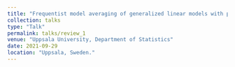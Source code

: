 ```yaml
---
title: "Frequentist model averaging of generalized linear models with penalization."
collection: talks
type: "Talk"
permalink: talks/review_1
venue: "Uppsala University, Department of Statistics"
date: 2021-09-29
location: "Uppsala, Sweden."
---
```


